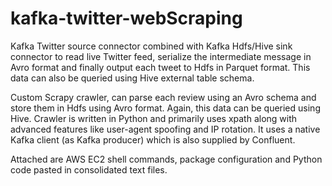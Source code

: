 # kafka-twitter-webScraping

Kafka Twitter source connector combined with Kafka Hdfs/Hive sink connector to read live Twitter feed, serialize the intermediate message in Avro format and finally output each tweet to Hdfs in Parquet format.
This data can also be queried using Hive external table schema.

Custom Scrapy crawler, can parse each review using an Avro schema and store them in Hdfs using Avro format. Again, this data can be queried using Hive. Crawler is written in Python and primarily uses xpath along with advanced features like user-agent spoofing and IP rotation. It uses a native Kafka client (as Kafka producer) which is also supplied by Confluent.

Attached are AWS EC2 shell commands, package configuration and Python code pasted in consolidated text files. 
